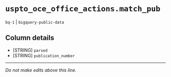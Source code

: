# `uspto_oce_office_actions.match_pub`
`bq-1` | `bigquery-public-data`

## Column details
* [STRING]    `parsed`
* [STRING]    `publication_number`

-------------------------------------------------------------------------------
*Do not make edits above this line.*
